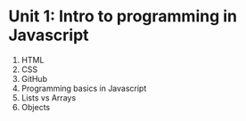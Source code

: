 # Unit 1: Intro to programming in Javascript

1. HTML
2. CSS
3. GitHub
4. Programming basics in Javascript
5. Lists vs Arrays
6. Objects


